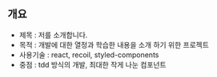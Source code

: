 ## 개요

- 제목 : 저를 소개합니다.
- 목적 : 개발에 대한 열정과 학습한 내용을 소개 하기 위한 프로젝트
- 사용기술 : react, recoil, styled-components
- 중점 : tdd 방식의 개발, 최대한 작게 나눈 컴포넌트

